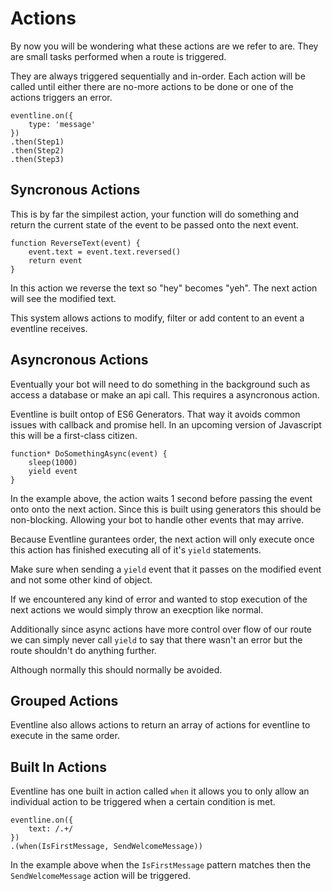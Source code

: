 # Actions

By now you will be wondering what these actions are we refer to are. They
are small tasks performed when a route is triggered.

They are always triggered sequentially and in-order. Each action will be
called until either there are no-more actions to be done or one of the
actions triggers an error.

```
eventline.on({
    type: 'message'
})
.then(Step1)
.then(Step2)
.then(Step3)
```

## Syncronous Actions

This is by far the simpilest action, your function will do something and
return the current state of the event to be passed onto the next event.

```
function ReverseText(event) {
    event.text = event.text.reversed()
    return event
}
```

In this action we reverse the text so "hey" becomes "yeh". The next action
will see the modified text. 

This system allows actions to modify, filter or add content to an event
a eventline receives.

## Asyncronous Actions

Eventually your bot will need to do something in the background such as
access a database or make an api call. This requires a asyncronous action.

Eventline is built ontop of ES6 Generators. That way it avoids common issues with callback and promise hell. In an upcoming
version of Javascript this will be a first-class citizen.

```
function* DoSomethingAsync(event) {
    sleep(1000)
    yield event
}
```

In the example above, the action waits 1 second before passing the event
onto onto the next action. Since this is built using generators this should
be non-blocking. Allowing your bot to handle other events that may
arrive.

Because Eventline gurantees order, the next action will only execute
once this action has finished executing all of it's `yield` statements.

Make sure when sending a `yield` event that it passes on the modified event and not some other kind of object.

If we encountered any kind of error and wanted to stop execution of the next
actions we would simply throw an execption like normal.

Additionally since async actions have more control over flow of our route
we can simply never call `yield` to say that there wasn't an error
but the route shouldn't do anything further.

Although normally this should normally be avoided.

## Grouped Actions

Eventline also allows actions to return an array of actions for eventline to execute
in the same order.

## Built In Actions

Eventline has one built in action called `when` it allows you to
only allow an individual action to be triggered when a certain
condition is met.

```
eventline.on({
    text: /.+/
})
.(when(IsFirstMessage, SendWelcomeMessage))
```

In the example above when the `IsFirstMessage` pattern matches
then the `SendWelcomeMessage` action will be triggered.
